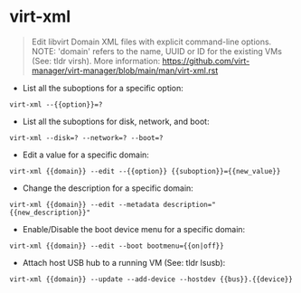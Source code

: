 # virt-xml

> Edit libvirt Domain XML files with explicit command-line options.
> NOTE: 'domain' refers to the name, UUID or ID for the existing VMs (See: tldr virsh).
> More information: <https://github.com/virt-manager/virt-manager/blob/main/man/virt-xml.rst>

- List all the suboptions for a specific option:

`virt-xml --{{option}}=?`

- List all the suboptions for disk, network, and boot:

`virt-xml --disk=? --network=? --boot=?`

- Edit a value for a specific domain:

`virt-xml {{domain}} --edit --{{option}} {{suboption}}={{new_value}}`

- Change the description for a specific domain:

`virt-xml {{domain}} --edit --metadata description="{{new_description}}"`

- Enable/Disable the boot device menu for a specific domain:

`virt-xml {{domain}} --edit --boot bootmenu={{on|off}}`

- Attach host USB hub to a running VM (See: tldr lsusb):

`virt-xml {{domain}} --update --add-device --hostdev {{bus}}.{{device}}`
